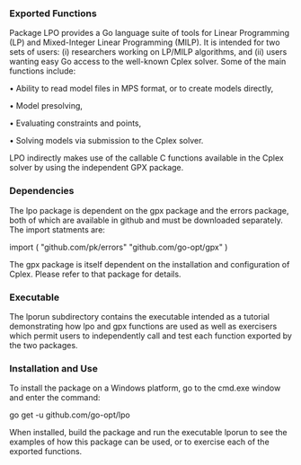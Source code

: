 ### Exported Functions

Package LPO provides a Go language suite of tools for Linear Programming (LP) and Mixed-Integer Linear Programming (MILP). It is intended for two sets of users: (i) researchers working on LP/MILP algorithms, and (ii) users wanting easy Go access to the well-known Cplex solver. Some of the main functions include:

•	Ability to read model files in MPS format, or to create models directly,

•	Model presolving,

•	Evaluating constraints and points,

•	Solving models via submission to the Cplex solver.

LPO indirectly makes use of the callable C functions available in the Cplex solver by using the independent GPX package.

### Dependencies

The lpo package is dependent on the gpx package and the errors package, both of which are available in github and must be
downloaded separately. The import statments are:

  import (
    "github.com/pk/errors"
    "github.com/go-opt/gpx"
  )

The gpx package is itself dependent on the installation and configuration of Cplex. Please refer to that package for details.

### Executable

The lporun subdirectory contains the executable intended as a tutorial demonstrating how lpo and gpx functions are used as well
as exercisers which permit users to independently call and test each function exported by the two packages.

### Installation and Use

To install the package on a Windows platform, go to the cmd.exe window and enter the command:

  go get -u github.com/go-opt/lpo
  
When installed, build the package and run the executable lporun to see the examples of how this package can be used, or to
exercise each of the exported functions.
